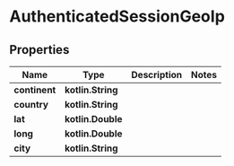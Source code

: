 
# AuthenticatedSessionGeoIp

## Properties
Name | Type | Description | Notes
------------ | ------------- | ------------- | -------------
**continent** | **kotlin.String** |  | 
**country** | **kotlin.String** |  | 
**lat** | **kotlin.Double** |  | 
**long** | **kotlin.Double** |  | 
**city** | **kotlin.String** |  | 



